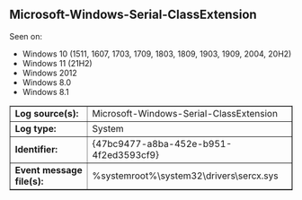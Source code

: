 ## Microsoft-Windows-Serial-ClassExtension

Seen on:
* Windows 10 (1511, 1607, 1703, 1709, 1803, 1809, 1903, 1909, 2004, 20H2)
* Windows 11 (21H2)
* Windows 2012
* Windows 8.0
* Windows 8.1

<table border="1" class="docutils">
  <tbody>
    <tr>
      <td><b>Log source(s):</b></td>
      <td>Microsoft-Windows-Serial-ClassExtension</td>
    </tr>
    <tr>
      <td><b>Log type:</b></td>
      <td>System</td>
    </tr>
    <tr>
      <td><b>Identifier:</b></td>
      <td>{47bc9477-a8ba-452e-b951-4f2ed3593cf9}</td>
    </tr>
    <tr>
      <td><b>Event message file(s):</b></td>
      <td>%systemroot%\system32\drivers\sercx.sys</td>
    </tr>
  </tbody>
</table>

&nbsp;

